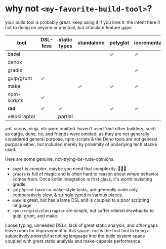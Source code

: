 # why not `<my-favorite-build-tool>`?

your build tool is probably great. keep using it if you love it.
the intent here it not to dump on anyone or any tool, but articulate feature gaps.

| tool         | DSL-less | static types | standalone | polyglot | incremental | debug-able | beautiful | dependency manager |
| ------------ | -------- | ------------ | ---------- | -------- | ----------- | ---------- | --------- | ------------------ |
| bazel        |          |              |            | ✓        | ✓           |            |           |                    |
| denox        |          |              |            |          |             |            |           |                    |
| gradle       |          |              |            |          | ✓           |            | ✓         | ✓                  |
| gulp/grunt   | ✓        |              |            |          |             | ✓          | ✓         |                    |
| make         |          |              | ✓          | ✓        | ✓           |            |           |                    |
| npm-scripts  | ✓        |              |            |          |             |            |           | ✓                  |
| **rad**      | ✓        | ✓            |            | ✓        | ✓           | (soon!)    | ✓         |                    |
| velociraptor |          | partial      |            |          |             |            |           | partial            |

ant, scons, ninja, etc were omitted. haven't used 'em! other builders, such as
cargo, dune, nx, and friends were omitted, as they are not generally considered
general purpose. npm-scripts & the Deno tools are not general purpose either,
but included merely by proximity of underlying tech stacks used.

Here are some genuine, not-trying-be-rude-opinions.

- `bazel` is complex. maybe you need that complexity. 🤷🏻‍♀️
- `gradle` is full of magic and is often hard to reason about _where_ behavior comes from. Once kotlin integration is first class, it's worth revisiting gradle.
- `gulp`/`grunt` have no make-style tasks, are generally node only, comparatively slow, & stringly typed in various places.
- `make` is great, but has a lame DSL and is coupled to a poor scripting language
- `npm-scripts`/`velociraptor` are simple, but suffer related drawbacks to gulp, grunt, and make.

Loose typing, unneeded DSLs, lack of great static analysis, and _other_ gaps
leave room for improvement in this space. `rad` is the first tool to bring a
subjectively _powerful_ scripting language into the build system space coupled with great
static analysis and make-capable performance.

